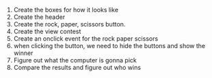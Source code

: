 1. Create the boxes for how it looks like
2. Create the header
3. Create the rock, paper, scissors button.
4. Create the view contest
5. Create an onclick event for the rock paper scissors
6. when clicking the button, we need to hide the buttons and show the winner
7. Figure out what the computer is gonna pick
8. Compare the results and figure out who wins